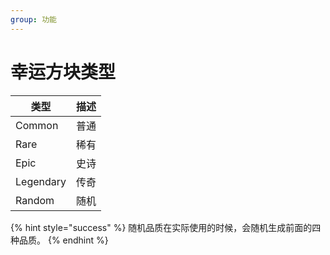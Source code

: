 ```yaml
---
group: 功能
---
```


# 幸运方块类型

| 类型      | 描述 |
| --------- | ---- |
| Common    | 普通 |
| Rare      | 稀有 |
| Epic      | 史诗 |
| Legendary | 传奇 |
| Random    | 随机 |

{% hint style="success" %}
随机品质在实际使用的时候，会随机生成前面的四种品质。
{% endhint %}
